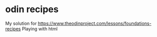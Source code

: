 # odin recipes

My solution for https://www.theodinproject.com/lessons/foundations-recipes
Playing with html
